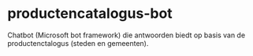 # productencatalogus-bot

Chatbot (Microsoft bot framework) die antwoorden biedt op basis van de productenctalogus (steden en gemeenten).
